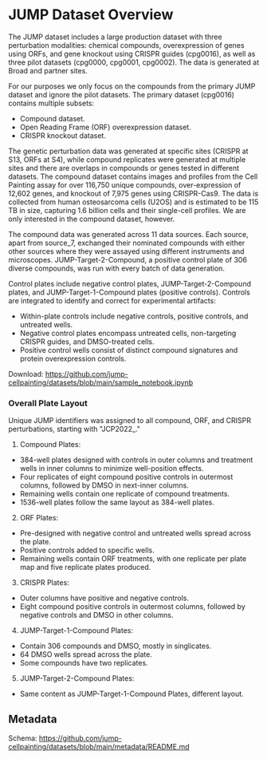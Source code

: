 # JUMP Dataset Overview

The JUMP dataset includes a large production dataset with three perturbation modalities: chemical compounds, overexpression of genes using ORFs, and gene knockout using CRISPR guides (cpg0016), as well as three pilot datasets (cpg0000, cpg0001, cpg0002). The data is generated at Broad and partner sites.

For our purposes we only focus on the compounds from the primary JUMP dataset and ignore the pilot datasets. The primary dataset (cpg0016) contains multiple subsets:
* Compound dataset.
* Open Reading Frame (ORF) overexpression dataset.
* CRISPR knockout dataset.

The genetic perturbation data was generated at specific sites (CRISPR at S13, ORFs at S4), while compound replicates were generated at multiple sites and there are overlaps in compounds or genes tested in different datasets. The compound dataset contains images and profiles from the Cell Painting assay for over 116,750 unique compounds, over-expression of 12,602 genes, and knockout of 7,975 genes using CRISPR-Cas9. The data is collected from human osteosarcoma cells (U2OS) and is estimated to be 115 TB in size, capturing 1.6 billion cells and their single-cell profiles. We are only interested in the compound dataset, however.

The compound data was generated across 11 data sources. Each source, apart from source_7, exchanged their nominated compounds with either other sources where they were assayed using different instruments and microscopes. JUMP-Target-2-Compound, a positive control plate of 306 diverse compounds, was run with every batch of data generation. 

Control plates include negative control plates, JUMP-Target-2-Compound plates, and JUMP-Target-1-Compound plates (positive controls). Controls are integrated to identify and correct for experimental artifacts:
* Within-plate controls include negative controls, positive controls, and untreated wells.
* Negative control plates encompass untreated cells, non-targeting CRISPR guides, and DMSO-treated cells.
* Positive control wells consist of distinct compound signatures and protein overexpression controls.

Download: https://github.com/jump-cellpainting/datasets/blob/main/sample_notebook.ipynb


### Overall Plate Layout

Unique JUMP identifiers was assigned to all compound, ORF, and CRISPR perturbations, starting with "JCP2022_."

1) Compound Plates:
* 384-well plates designed with controls in outer columns and treatment wells in inner columns to minimize well-position effects.
* Four replicates of eight compound positive controls in outermost columns, followed by DMSO in next-inner columns.
* Remaining wells contain one replicate of compound treatments. 
* 1536-well plates follow the same layout as 384-well plates.

2) ORF Plates:
* Pre-designed with negative control and untreated wells spread across the plate.
* Positive controls added to specific wells.
* Remaining wells contain ORF treatments, with one replicate per plate map and five replicate plates produced.

3) CRISPR Plates:
* Outer columns have positive and negative controls.
* Eight compound positive controls in outermost columns, followed by negative controls and DMSO in other columns.

4) JUMP-Target-1-Compound Plates:
* Contain 306 compounds and DMSO, mostly in singlicates.
* 64 DMSO wells spread across the plate.
* Some compounds have two replicates.

5) JUMP-Target-2-Compound Plates:
* Same content as JUMP-Target-1-Compound Plates, different layout. 


## Metadata

Schema: https://github.com/jump-cellpainting/datasets/blob/main/metadata/README.md

